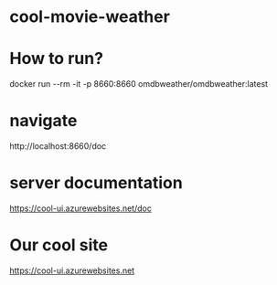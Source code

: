 # cool-movie-weather



# How to run?
docker run --rm -it -p 8660:8660 omdbweather/omdbweather:latest


# navigate
http://localhost:8660/doc


# server documentation
https://cool-ui.azurewebsites.net/doc

# Our cool site
https://cool-ui.azurewebsites.net
